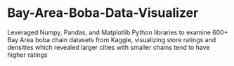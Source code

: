 # Bay-Area-Boba-Data-Visualizer
Leveraged Numpy, Pandas, and Matplotlib Python libraries to examine 600+ Bay Area boba chain datasets from Kaggle,
visualizing store ratings and densities which revealed larger cities with smaller chains tend to have higher ratings
